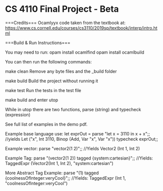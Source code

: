CS 4110 Final Project - Beta
==================

===Credits===
Ocamlyyx code taken from the textbook at: https://www.cs.cornell.edu/courses/cs3110/2019sp/textbook/interp/intro.html


===Build & Run Instructions===

You may need to run:
    opam install ocamlfind
    opam install ocamlbuild


You can then run the following commands:

make clean
    Remove any byte files and the _build folder

make build
    Build the project without running it
    
make test
    Run the tests in the test file

make
    build and enter utop

While in utop there are two functions, parse (string) and typecheck (expression)


See full list of examples in the demo pdf.




Example base language use:
    let exprOut = parse "let x = 3110 in x + x";;
        //yields Let ("x", Int 3110, Binop (Add, Var "x", Var "x"))
    typecheck exprOut;;

Example vector:
    parse "vector2(1 2)";;
        //Yields Vector2 (Int 1, Int 2)
    
Example Tag:
    parse "(vector2(1 2)) tagged {system:cartesian}";;
    //Yields: TaggedExpr (Vector2(Int 1, Int 2), "system:cartesian")

More Abstract Tag Example:
    parse "(1) tagged {coolnessOfInteger:veryCool}";;
    //Yields: TaggedExpr (Int 1, "coolnessOfInteger:veryCool")


